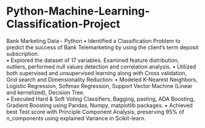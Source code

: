 # Python-Machine-Learning-Classification-Project
Bank Marketing Data - Python 
•   Identified a Classification Problem to predict the success of Bank Telemarketing by using the client’s term deposit subscription.  
•   Explored the dataset of 17 variables. Examined feature distribution, outliers, performed null values detection and correlation analysis. 
•   Utilized both supervised and unsupervised learning along with Cross validation, Grid search and Dimensionality Reduction. 
•   Modeled K-Nearest Neighbors, Logistic Regression, Softmax Regression, Support Vector Machine (Linear and kernelized), Decision Tree.  
•   Executed Hard &amp; Soft Voting Classifiers, Bagging, pasting, ADA Boosting, Gradient Boosting using Pandas, Numpy, matplotlib packages. 
•   Achieved best Test score with Principle Component Analysis, preserving 95% of n_components using explained Variance in Scikit-learn.
